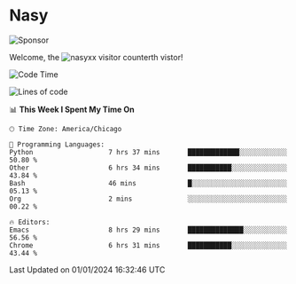 # Nasy

<!--
<p align="center">
<img height="200" src="https://github-readme-stats.vercel.app/api?username=nasyxx&count_private=true&show_icons=true&theme=dracula&include_all_commits=true"/>
<img height="200" src="https://github-readme-stats.vercel.app/api/top-langs/?username=nasyxx&theme=dracula&hide=html,jupyter+notebook&count_private=true&show_icons=true"/>
</p>

  
----------------
-->

![Sponsor](https://img.shields.io/static/v1.svg?label=Sponsor&message=%E2%9D%A4&logo=GitHub&style=flat&color=pink)
 
Welcome, the ![nasyxx visitor counter](https://count.getloli.com/get/@nasyxx?theme=rule34)th vistor!
 
<!--START_SECTION:waka-->
![Code Time](http://img.shields.io/badge/Code%20Time-4%2C179%20hrs%2031%20mins-blue)

![Lines of code](https://img.shields.io/badge/From%20Hello%20World%20I%27ve%20Written-6.3%20million%20lines%20of%20code-blue)

📊 **This Week I Spent My Time On** 

```text
🕑︎ Time Zone: America/Chicago

💬 Programming Languages: 
Python                   7 hrs 37 mins       █████████████░░░░░░░░░░░░   50.80 % 
Other                    6 hrs 34 mins       ███████████░░░░░░░░░░░░░░   43.84 % 
Bash                     46 mins             █░░░░░░░░░░░░░░░░░░░░░░░░   05.13 % 
Org                      2 mins              ░░░░░░░░░░░░░░░░░░░░░░░░░   00.22 % 

🔥 Editors: 
Emacs                    8 hrs 29 mins       ██████████████░░░░░░░░░░░   56.56 % 
Chrome                   6 hrs 31 mins       ███████████░░░░░░░░░░░░░░   43.44 % 
```


 Last Updated on 01/01/2024 16:32:46 UTC
<!--END_SECTION:waka-->

<!-- ![visitors](https://visitor-badge.laobi.icu/badge?page_id=nasyxx.nasyxx) -->
